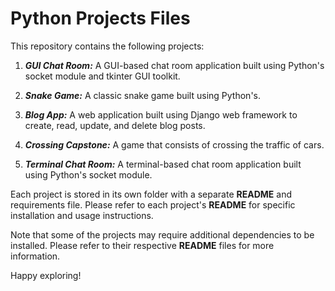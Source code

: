 # **Python Projects Files**
This repository contains the following projects:

1. ***GUI Chat Room:*** A GUI-based chat room application built using Python's socket module and tkinter GUI toolkit.

2. ***Snake Game:*** A classic snake game built using Python's.

3. ***Blog App:*** A web application built using Django web framework to create, read, update, and delete blog posts.

4. ***Crossing Capstone:*** A game that consists of crossing the traffic of cars.

5. ***Terminal Chat Room:*** A terminal-based chat room application built using Python's socket module.

Each project is stored in its own folder with a separate **README** and requirements file. Please refer to each project's **README** for specific installation and usage instructions.

Note that some of the projects may require additional dependencies to be installed. Please refer to their respective **README** files for more information.

Happy exploring!
